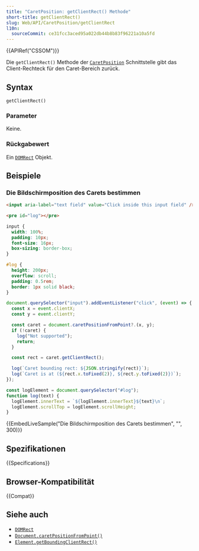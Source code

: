 ```yaml
---
title: "CaretPosition: getClientRect() Methode"
short-title: getClientRect()
slug: Web/API/CaretPosition/getClientRect
l10n:
  sourceCommit: ce31fcc3aced95a022db44b8b83f96221a10a5fd
---
```


{{APIRef("CSSOM")}}

Die `getClientRect()` Methode der [`CaretPosition`](/de/docs/Web/API/CaretPosition) Schnittstelle gibt das Client-Rechteck für den Caret-Bereich zurück.

## Syntax

```js-nolint
getClientRect()
```

### Parameter

Keine.

### Rückgabewert

Ein [`DOMRect`](/de/docs/Web/API/DOMRect) Objekt.

## Beispiele

### Die Bildschirmposition des Carets bestimmen

```html
<input aria-label="text field" value="Click inside this input field" />
```

```html hidden
<pre id="log"></pre>
```

```css hidden
input {
  width: 100%;
  padding: 10px;
  font-size: 16px;
  box-sizing: border-box;
}

#log {
  height: 200px;
  overflow: scroll;
  padding: 0.5rem;
  border: 1px solid black;
}
```

```js
document.querySelector("input").addEventListener("click", (event) => {
  const x = event.clientX;
  const y = event.clientY;

  const caret = document.caretPositionFromPoint?.(x, y);
  if (!caret) {
    log("Not supported");
    return;
  }

  const rect = caret.getClientRect();

  log(`Caret bounding rect: ${JSON.stringify(rect)}`);
  log(`Caret is at (${rect.x.toFixed(2)}, ${rect.y.toFixed(2)})`);
});
```

```js hidden
const logElement = document.querySelector("#log");
function log(text) {
  logElement.innerText = `${logElement.innerText}${text}\n`;
  logElement.scrollTop = logElement.scrollHeight;
}
```

{{EmbedLiveSample("Die Bildschirmposition des Carets bestimmen", "", 300)}}

## Spezifikationen

{{Specifications}}

## Browser-Kompatibilität

{{Compat}}

## Siehe auch

- [`DOMRect`](/de/docs/Web/API/DOMRect)
- [`Document.caretPositionFromPoint()`](/de/docs/Web/API/Document/caretPositionFromPoint)
- [`Element.getBoundingClientRect()`](/de/docs/Web/API/Element/getBoundingClientRect)
